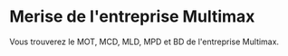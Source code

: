 # Merise de l'entreprise Multimax

Vous trouverez le MOT, MCD, MLD, MPD et BD de l'entreprise Multimax.
